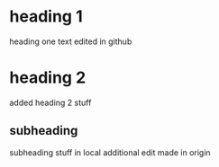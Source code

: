# heading 1
heading one text edited in github

# heading 2
added heading 2 stuff

## subheading
subheading stuff in local
additional edit made in origin
